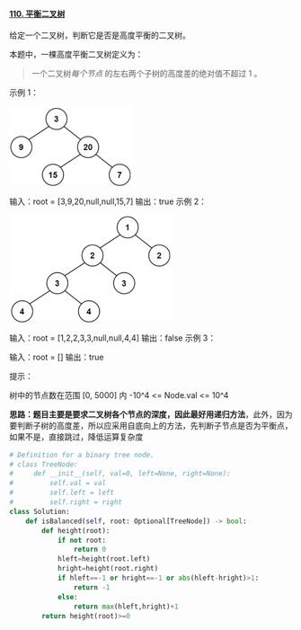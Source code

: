#### [110. 平衡二叉树](https://leetcode.cn/problems/balanced-binary-tree/)

给定一个二叉树，判断它是否是高度平衡的二叉树。

本题中，一棵高度平衡二叉树定义为：

> 一个二叉树*每个节点* 的左右两个子树的高度差的绝对值不超过 1 。

示例 1：

<img src="../../assets/image-20220810153144388.png" alt="image-20220810153144388" style="zoom:50%;" />

输入：root = [3,9,20,null,null,15,7]
输出：true
示例 2：

<img src="../../assets/image-20220810153205686.png" alt="image-20220810153205686" style="zoom:50%;" />

输入：root = [1,2,2,3,3,null,null,4,4]
输出：false
示例 3：

输入：root = []
输出：true


提示：

树中的节点数在范围 [0, 5000] 内
-10^4 <= Node.val <= 10^4

**思路：题目主要是要求二叉树各个节点的深度，因此最好用递归方法**，此外，因为要判断子树的高度差，所以应采用自底向上的方法，先判断子节点是否为平衡点，如果不是，直接跳过，降低运算复杂度

```python
# Definition for a binary tree node.
# class TreeNode:
#     def __init__(self, val=0, left=None, right=None):
#         self.val = val
#         self.left = left
#         self.right = right
class Solution:
    def isBalanced(self, root: Optional[TreeNode]) -> bool:
        def height(root):
            if not root:
                return 0
            hleft=height(root.left)
            hright=height(root.right)
            if hleft==-1 or hright==-1 or abs(hleft-hright)>1:
                return -1
            else:
                return max(hleft,hright)+1
        return height(root)>=0
```

